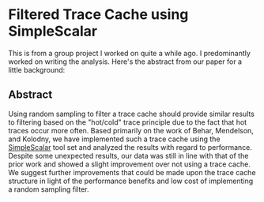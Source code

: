 # Filtered Trace Cache using SimpleScalar

This is from a group project I worked on quite a while ago. I predominantly worked on writing the analysis. Here's the abstract from our paper for a little background:

## Abstract

Using random sampling to filter a trace cache should provide similar results to filtering based on the "hot/cold" trace principle due to the fact that hot traces occur more often. Based primarily on the work of Behar, Mendelson, and Kolodny, we have implemented such a trace cache using the [SimpleScalar](http://www.simplescalar.com/) tool set and analyzed the results with regard to performance. Despite some unexpected results, our data was still in line with that of the prior work and showed a slight improvement over not using a trace cache. We suggest further improvements that could be made upon the trace cache structure in light of the performance benefits and low cost of implementing a random sampling filter.
